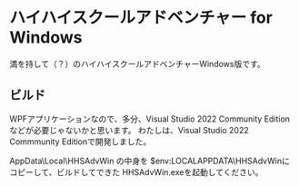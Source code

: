 # ハイハイスクールアドベンチャー for Windows

満を持して（？）のハイハイスクールアドベンチャーWindows版です。

## ビルド

WPFアプリケーションなので、多分、Visual Studio 2022 Community Editionなどが必要じゃないかと思います。
わたしは、Visual Studio 2022 Commmunity Editionで開発しました。

AppData\Local\HHSAdvWin の中身を $env:LOCALAPPDATA\HHSAdvWinにコピーして、ビルドしてできた HHSAdvWin.exeを起動してください。



